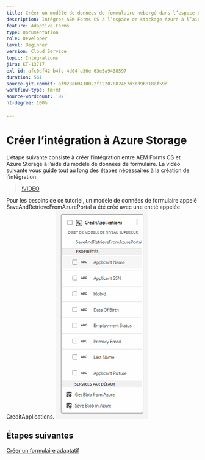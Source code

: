 ```yaml
---
title: Créer un modèle de données de formulaire hébergé dans l’espace de stockage Azure
description: Intégrer AEM Forms CS à l’espace de stockage Azure à l’aide du modèle de données de formulaire
feature: Adaptive Forms
type: Documentation
role: Developer
level: Beginner
version: Cloud Service
topic: Integrations
jira: KT-13717
exl-id: afc0df42-b4fc-4d04-a36e-63e5a9438597
duration: 561
source-git-commit: af928e60410022f12207082467d3bd9b818af59d
workflow-type: tm+mt
source-wordcount: '82'
ht-degree: 100%

---
```


# Créer l’intégration à Azure Storage

L’étape suivante consiste à créer l’intégration entre AEM Forms CS et Azure Storage à l’aide du modèle de données de formulaire.
La vidéo suivante vous guide tout au long des étapes nécessaires à la création de l’intégration.

>[!VIDEO](https://video.tv.adobe.com/v/335385?quality=12&learn=on)

Pour les besoins de ce tutoriel, un modèle de données de formulaire appelé SaveAndRetrieveFromAzurePortal a été créé avec une entité appelée CreditApplications.
![fdm-entity](./assets/fdm-entity.png)

## Étapes suivantes

[Créer un formulaire adaptatif](./create-af.md)
